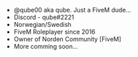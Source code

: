 - @qube00 aka qube. Just a FiveM dude...
- Discord - qube#2221
- Norwegian/Swedish
- FiveM Roleplayer since 2016
- Owner of Norden Community [FiveM]
- More comming soon...
<!---
qube00/qube00 is a ✨ special ✨ repository because its `README.md` (this file) appears on your GitHub profile.
You can click the Preview link to take a look at your changes.
--->
